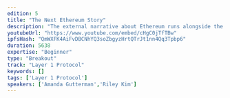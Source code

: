 ```yaml
---
edition: 5
title: "The Next Ethereum Story"
description: "The external narrative about Ethereum runs alongside the conversations we have in the community. How much they intersect depends on the day. Members of the Ethereum community influence that narrative, but they are far from the only actors shaping perception. Among these are a motley crew of journalists, government officials, social media personalities, and venture capitalists, with varying degrees of technical savvy, as Ethereum collides with our media environment, market conditions, and geopolitics.Ethereum is young enough that our actions impact its story, which can help or hurt our ecosystem as a whole. With this power should come responsibility. As Ethereum grows and further decentralizes, it's up to the builders of each new generation of projects to write the next chapter.In this workshop, Riley Kim, Asia Pacific PR Lead at ConsenSys, and I will present a history of Ethereum through the lens of public perception up to the present, focused on how media in English-speaking and Asian markets have told its story. Then we will facilitate a collaborative activity to brainstorm a shared Ethereum narrative for the future."
youtubeUrl: "https://www.youtube.com/embed/cHgC0jTfTBw"
ipfsHash: "QmWXFK4AiFvDBCNhYQ3soZbgyzHrtQTrJt1nn4Qq3Tpbp6"
duration: 5638
expertise: "Beginner"
type: "Breakout"
track: "Layer 1 Protocol"
keywords: []
tags: ['Layer 1 Protocol']
speakers: ['Amanda Gutterman','Riley Kim']
---
```


